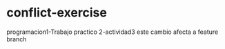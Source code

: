 # conflict-exercise

programacion1-Trabajo practico 2-actividad3
este cambio afecta a feature branch
